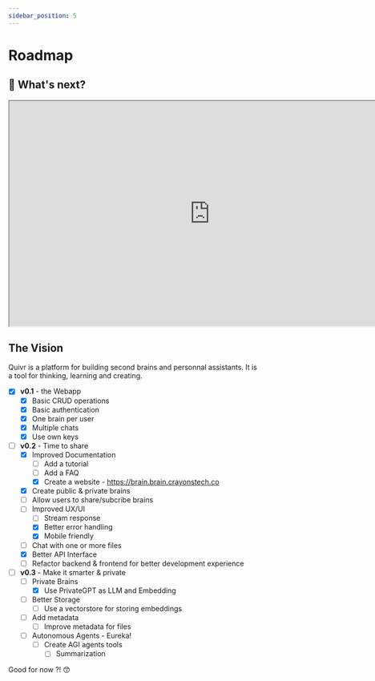 ```yaml
---
sidebar_position: 5
---
```


# Roadmap

## 🚀 What's next?

<iframe  width="800" height="450" src="https://whimsical.com/embed/U1XffvPhZxXtNT5Y2ucGvg"></iframe>



## The Vision

Quivr is a platform for building second brains and personnal assistants. It is a tool for thinking, learning and creating. 

- [X] **v0.1** - the Webapp
  - [x] Basic CRUD operations
  - [X] Basic authentication
  - [X] One brain per user
  - [X] Multiple chats
  - [X] Use own keys
- [ ] **v0.2** - Time to share
  - [X] Improved Documentation
    - [ ] Add a tutorial
    - [ ] Add a FAQ
    - [X] Create a website - https://brain.brain.crayonstech.co
  - [X] Create public & private brains
  - [ ] Allow users to share/subcribe brains 
  - [ ] Improved UX/UI
    - [ ] Stream response
    - [X] Better error handling
    - [X] Mobile friendly
  - [ ] Chat with one or more files
  - [X] Better API Interface 
  - [ ] Refactor backend & frontend for better development experience
- [ ] **v0.3** - Make it smarter & private
  - [ ] Private Brains
    - [X] Use PrivateGPT as LLM and Embedding
  - [ ] Better Storage
    - [ ] Use a vectorstore for storing embeddings
  - [ ] Add metadata
    - [ ] Improve metadata for files
  - [ ] Autonomous Agents - Eureka!
    - [ ] Create AGI agents tools
      - [ ] Summarization

Good for now ?! 😙